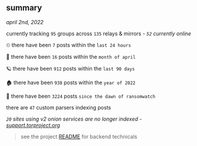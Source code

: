 
## summary
_april 2nd, 2022_

currently tracking `95` groups across `135` relays & mirrors - _`52` currently online_

⏲ there have been `7` posts within the `last 24 hours`

🦈 there have been `16` posts within the `month of april`

🪐 there have been `912` posts within the `last 90 days`

🏚 there have been `938` posts within the `year of 2022`

🦕 there have been `3224` posts `since the dawn of ransomwatch`

there are `47` custom parsers indexing posts

_`20` sites using v2 onion services are no longer indexed - [support.torproject.org](https://support.torproject.org/onionservices/v2-deprecation/)_

> see the project [README](https://github.com/thetanz/ransomwatch#ransomwatch--) for backend technicals
